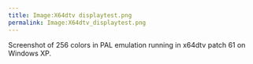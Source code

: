 ```yaml
---
title: Image:X64dtv displaytest.png
permalink: Image:X64dtv_displaytest.png
---
```


Screenshot of 256 colors in PAL emulation running in x64dtv patch 61 on
Windows XP.
